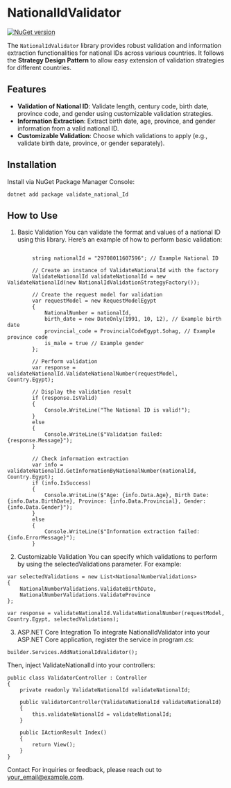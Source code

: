 # NationalIdValidator

[![NuGet version](https://badge.fury.io/nu/validate_national_Id.svg)](https://www.nuget.org/packages/validate_national_Id)

The `NationalIdValidator` library provides robust validation and information extraction functionalities for national IDs across various countries. It follows the **Strategy Design Pattern** to allow easy extension of validation strategies for different countries.

## Features

- **Validation of National ID**: Validate length, century code, birth date, province code, and gender using customizable validation strategies.
- **Information Extraction**: Extract birth date, age, province, and gender information from a valid national ID.
- **Customizable Validation**: Choose which validations to apply (e.g., validate birth date, province, or gender separately).

## Installation

Install via NuGet Package Manager Console:

```shell
dotnet add package validate_national_Id
```

## How to Use
1. Basic Validation
You can validate the format and values of a national ID using this library. Here’s an example of how to perform basic validation:

``` shell

        string nationalId = "29708011607596"; // Example National ID

        // Create an instance of ValidateNationalId with the factory
        ValidateNationalId validateNationalId = new ValidateNationalId(new NationalIdValidationStrategyFactory());

        // Create the request model for validation
        var requestModel = new RequestModelEgypt
        {
            NationalNumber = nationalId,
            birth_date = new DateOnly(1991, 10, 12), // Example birth date
            provincial_code = ProvincialCodeEgypt.Sohag, // Example province code
            is_male = true // Example gender
        };

        // Perform validation
        var response = validateNationalId.ValidateNationalNumber(requestModel, Country.Egypt);

        // Display the validation result
        if (response.IsValid)
        {
            Console.WriteLine("The National ID is valid!");
        }
        else
        {
            Console.WriteLine($"Validation failed: {response.Message}");
        }

        // Check information extraction
        var info = validateNationalId.GetInformationByNationalNumber(nationalId, Country.Egypt);
        if (info.IsSuccess)
        {
            Console.WriteLine($"Age: {info.Data.Age}, Birth Date: {info.Data.BirthDate}, Province: {info.Data.Provincial}, Gender: {info.Data.Gender}");
        }
        else
        {
            Console.WriteLine($"Information extraction failed: {info.ErrorMessage}");
        }
```
2. Customizable Validation
You can specify which validations to perform by using the selectedValidations parameter. For example:
```shell
var selectedValidations = new List<NationalNumberValidations>
{
    NationalNumberValidations.ValidateBirthDate,
    NationalNumberValidations.ValidateProvince
};

var response = validateNationalId.ValidateNationalNumber(requestModel, Country.Egypt, selectedValidations);
```
3. ASP.NET Core Integration
To integrate NationalIdValidator into your ASP.NET Core application, register the service in program.cs:

```shell
builder.Services.AddNationalIdValidator();
```

Then, inject ValidateNationalId into your controllers:
```shell
public class ValidatorController : Controller
{
    private readonly ValidateNationalId validateNationalId;

    public ValidatorController(ValidateNationalId validateNationalId)
    {
        this.validateNationalId = validateNationalId;
    }

    public IActionResult Index()
    {
        return View();
    }
}

```
Contact
For inquiries or feedback, please reach out to your_email@example.com.

    

